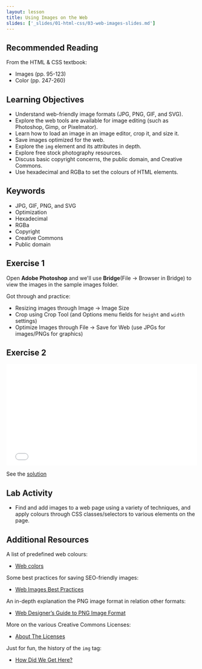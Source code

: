 ```yaml
---
layout: lesson
title: Using Images on the Web
slides: ['_slides/01-html-css/03-web-images-slides.md']
---
```


## Recommended Reading

From the HTML & CSS textbook:

- Images (pp. 95-123)
- Color (pp. 247-260)

## Learning Objectives

- Understand web-friendly image formats (JPG, PNG, GIF, and SVG).
- Explore the web tools are available for image editing (such as Photoshop, Gimp, or Pixelmator).
- Learn how to load an image in an image editor, crop it, and size it.
- Save images optimized for the web.
- Explore the `img` element and its attributes in depth.
- Explore free stock photography resources.
- Discuss basic copyright concerns, the public domain, and Creative Commons.
- Use hexadecimal and RGBa to set the colours of HTML elements.

## Keywords

- JPG, GIF, PNG, and SVG
- Optimization
- Hexadecimal
- RGBa
- Copyright
- Creative Commons
- Public domain

## Exercise 1

Open **Adobe Photoshop** and we'll use **Bridge**(File &rarr; Browser in Bridge)  to view the images in the sample images folder. 

Got through and practice:

- Resizing images through Image &rarr; Image Size
- Crop using Crop Tool (and Options menu fields for `height` and `width` settings)
- Optimize Images through File &rarr; Save for Web (use JPGs for images/PNGs for graphics)

## Exercise 2

<iframe height='268' scrolling='no' src='//codepen.io/redacademy/embed/WvOmvY/?height=268&theme-id=0&default-tab=html' frameborder='no' allowtransparency='true' allowfullscreen='true' style='width: 100%;'>See the Pen <a href='http://codepen.io/redacademy/pen/WvOmvY/'>WvOmvY</a> by RED Academy (<a href='http://codepen.io/redacademy'>@redacademy</a>) on <a href='http://codepen.io'>CodePen</a>.
</iframe>

See the [solution](http://codepen.io/redacademy/pen/VLWReW)

## Lab Activity

- Find and add images to a web page using a variety of techniques, and apply colours through CSS classes/selectors to various elements on the page.


## Additional Resources

A list of predefined web colours:

- [Web colors](http://en.wikipedia.org/wiki/Web_colors)

Some best practices for saving SEO-friendly images:

- [Web Images Best Practices](http://www.commercev3.com/website-images-best-practices-2014-seo/)

An in-depth explanation the PNG image format in relation other formats:

- [Web Designer’s Guide to PNG Image Format](http://sixrevisions.com/web_design/web-designers-guide-to-png-image-format/)

More on the various Creative Commons Licenses:

- [About The Licenses](https://creativecommons.org/licenses/)

Just for fun, the history of the `img` tag:

- [How Did We Get Here?](http://diveintohtml5.info/past.html)
